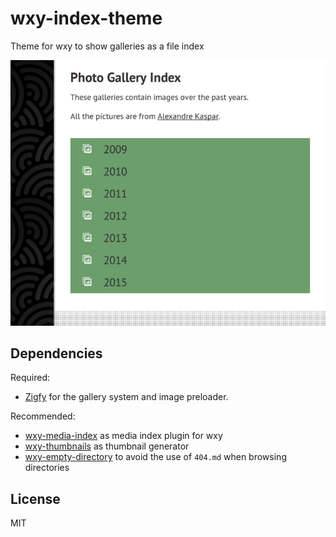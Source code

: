# wxy-index-theme
Theme for wxy to show galleries as a file index

![](index-screenshot.png)

## Dependencies
Required:

* [Zigfy](https://github.com/xionluhnis/zigfy) for the gallery system and image preloader.

Recommended:

* [wxy-media-index](https://github.com/xionluhnis/wxy-media-index) as media index plugin for wxy
* [wxy-thumbnails](https://github.com/xionluhnis/wxy-thumbnails) as thumbnail generator
* [wxy-empty-directory](https://github.com/xionluhnis/wxy-empty-directory) to avoid the use of `404.md` when browsing directories

## License
MIT

